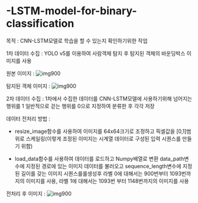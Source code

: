 # -LSTM-model-for-binary-classification

목적 : CNN-LSTM모델로 학습을 할 수 있는지 확인하기위한 작업

1차 데이터 수집 : YOLO v5를 이용하여 사람객체 탐지 후 탐지된 객체의 바운딩박스 이미지를 사용

원본 이미지 : ![img900](https://user-images.githubusercontent.com/47483492/236686105-d1e68916-f5be-47b6-8a90-f49ececc8e5c.jpg)

탐지된 객체 이미지 : ![img900](https://user-images.githubusercontent.com/47483492/236686044-4393992a-96ab-4c30-9393-07b0383999ed.jpg)


2차 데이터 수집 : 1차에서 수집한 데이터를 CNN-LSTM모델에 사용하기위해 넘어지는 행위를 1 일반적으로 걷는 행위를 0으로 지정하여 분류한 후 각각 저장


데이터 전처리 방법 : 
- resize_image함수를 사용하여 이미지를 64x64크기로 조정하고 픽셀값을 [0,1]범위로 스케일링(이렇게 조정된 이미지는 시계열 데이터로 구성된 입력 시퀀스를 만들기 위함)

- load_data함수를 사용하여 데이터를 로드하고 Numpy배열로 변환 data_path변수에 지정된 경로에 있는 이미지 데이터를 불러오고 sequence_length변수에 지정된 길이를 갖는 이미지 시퀀스를를생성후 라벨 0에 대해서는 900번부터 1093번까지의 이미지를 사용, 라벨 1에 대해서는 1093번 부터 1148번까지의 이미지를 사용


전처리 후 이미지 : ![img900](https://user-images.githubusercontent.com/47483492/236686345-d0c29b1b-55e6-4e63-aef0-a2e32dc5ef2f.jpg)


